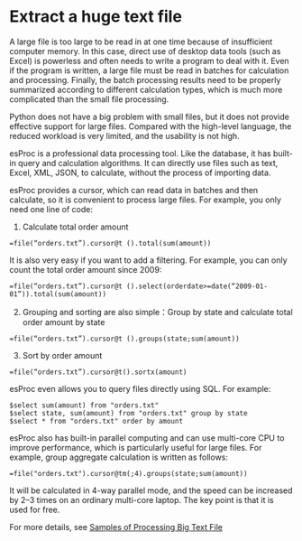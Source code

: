 # Extract a huge text file

A large file is too large to be read in at one time because of insufficient computer memory. In this case, direct use of desktop data tools (such as Excel) is powerless and often needs to write a program to deal with it. Even if the program is written, a large file must be read in batches for calculation and processing. Finally, the batch processing results need to be properly summarized according to different calculation types, which is much more complicated than the small file processing.

Python does not have a big problem with small files, but it does not provide effective support for large files. Compared with the high-level language, the reduced workload is very limited, and the usability is not high.

esProc is a professional data processing tool. Like the database, it has built-in query and calculation algorithms. It can directly use files such as text, Excel, XML, JSON, to calculate, without the process of importing data.

esProc provides a cursor, which can read data in batches and then calculate, so it is convenient to process large files. For example, you only need one line of code:
1. Calculate total order amount
```
=file(“orders.txt”).cursor@t ().total(sum(amount))
```

It is also very easy if you want to add a filtering. For example, you can only count the total order amount since 2009:
```
=file(“orders.txt”).cursor@t ().select(orderdate>=date(“2009-01-01”)).total(sum(amount))
```

2. Grouping and sorting are also simple：Group by state and calculate total order amount by state
```
=file(“orders.txt”).cursor@t ().groups(state;sum(amount))
```

3. Sort by order amount
```
=file(“orders.txt”).cursor@t().sortx(amount)   
```

esProc even allows you to query files directly using SQL. For example:
```
$select sum(amount) from "orders.txt"
$select state, sum(amount) from "orders.txt" group by state
$select * from "orders.txt" order by amount
```

esProc also has built-in parallel computing and can use multi-core CPU to improve performance, which is particularly useful for large files.
For example, group aggregate calculation is written as follows:
```
=file("orders.txt").cursor@tm(;4).groups(state;sum(amount))
```

It will be calculated in 4-way parallel mode, and the speed can be increased by 2–3 times on an ordinary multi-core laptop.
The key point is that it is used for free.

For more details, see [Samples of Processing Big Text File](http://c.raqsoft.com/article/1599117027835)
